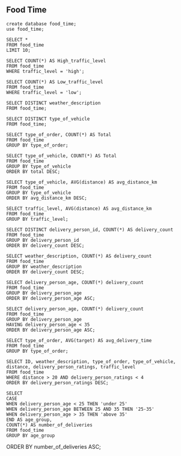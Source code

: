 ## Food Time

    create database food_time;
    use food_time;

    SELECT *
    FROM food_time
    LIMIT 10;

    SELECT COUNT(*) AS High_traffic_level
    FROM food_time
    WHERE traffic_level = 'high';

    SELECT COUNT(*) AS Low_traffic_level
    FROM food_time
    WHERE traffic_level = 'low';

    SELECT DISTINCT weather_description
    FROM food_time;

    SELECT DISTINCT type_of_vehicle
    FROM food_time;

    SELECT type_of_order, COUNT(*) AS Total
    FROM food_time
    GROUP BY type_of_order;

    SELECT type_of_vehicle, COUNT(*) AS Total
    FROM food_time
    GROUP BY type_of_vehicle
    ORDER BY total DESC;

    SELECT type_of_vehicle, AVG(distance) AS avg_distance_km
    FROM food_time
    GROUP BY type_of_vehicle
    ORDER BY avg_distance_km DESC;

    SELECT traffic_level, AVG(distance) AS avg_distance_km
    FROM food_time
    GROUP BY traffic_level;

    SELECT DISTINCT delivery_person_id, COUNT(*) AS delivery_count
    FROM food_time
    GROUP BY delivery_person_id
    ORDER BY delivery_count DESC;

    SELECT weather_description, COUNT(*) AS delivery_count
    FROM food_time
    GROUP BY weather_description
    ORDER BY delivery_count DESC;

    SELECT delivery_person_age, COUNT(*) delivery_count
    FROM food_time
    GROUP BY delivery_person_age
    ORDER BY delivery_person_age ASC;

    SELECT delivery_person_age, COUNT(*) delivery_count
    FROM food_time
    GROUP BY delivery_person_age
    HAVING delivery_person_age < 35
    ORDER BY delivery_person_age ASC;

    SELECT type_of_order, AVG(target) AS avg_delivery_time
    FROM food_time
    GROUP BY type_of_order;

    SELECT ID, weather_description, type_of_order, type_of_vehicle, distance, delivery_person_ratings, traffic_level
    FROM food_time
    WHERE distance > 20 AND delivery_person_ratings < 4
    ORDER BY delivery_person_ratings DESC;

    SELECT
    CASE
    WHEN delivery_person_age < 25 THEN 'under 25'
    WHEN delivery_person_age BETWEEN 25 AND 35 THEN '25-35'
    WHEN delivery_person_age > 35 THEN 'above 35'
    END AS age_group,
    COUNT(*) AS number_of_deliveries
    FROM food_time
    GROUP BY age_group
ORDER BY number_of_deliveries ASC;

